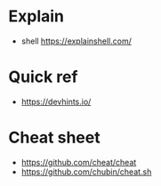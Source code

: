 # Explain
- shell <https://explainshell.com/>

# Quick ref
- <https://devhints.io/>

# Cheat sheet
- <https://github.com/cheat/cheat>
- <https://github.com/chubin/cheat.sh>